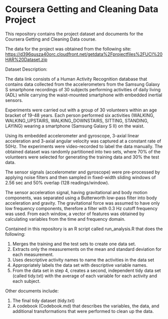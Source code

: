 # Coursera Getting and Cleaning Data Project

This repository contains the project dataset and documents for the Coursera 
Getting and Cleaning Data course. 

The data for the project was obtained from the following site: 
https://d396qusza40orc.cloudfront.net/getdata%2Fprojectfiles%2FUCI%20HAR%20Dataset.zip

Dataset Description:

The data link consists of a Human Activity Recognition database that contains data 
collected from the accelerometers from the Samsung Galaxy S smartphone recordings 
of 30 subjects performing activities of daily living (ADL) while carrying the 
waist-mounted smartphone with embedded inertial sensors.
	
Experiments were carried out with a group of 30 volunteers within an age bracket 
of 19-48 years. Each person performed six activities (WALKING, WALKING_UPSTAIRS, 
WALKING_DOWNSTAIRS, SITTING, STANDING, LAYING) wearing a smartphone 
(Samsung Galaxy S II) on the waist. 

Using its embedded accelerometer and gyroscope, 3-axial linear acceleration 
and 3-axial angular velocity was captured at a constant rate of 50Hz. 
The experiments were video-recorded to label the data manually. 
The obtained dataset was randomly partitioned into two sets, where 70% of the 
volunteers were selected for generating the training data and 30% the test data. 

The sensor signals (accelerometer and gyroscope) were pre-processed by applying 
noise filters and then sampled in fixed-width sliding windows of 2.56 sec and 
50% overlap (128 readings/window). 

The sensor acceleration signal, having gravitational and body motion components, 
was separated using a Butterworth low-pass filter into body acceleration and gravity. 
The gravitational force was assumed to have only low frequency components, therefore 
a filter with 0.3 Hz cutoff frequency was used. From each window, a vector of features 
was obtained by calculating variables from the time and frequency domain.

Contained in this repository is an R script called run_analysis.R that does the following:

1.	Merges the training and the test sets to create one data set.
2.	Extracts only the measurements on the mean and standard deviation for 
	each measurement. 
3.	Uses descriptive activity names to name the activities in the data set
4.	Appropriately labels the data set with descriptive variable names. 
5.	From the data set in step 4, creates a second, independent tidy data set 
	(called tidy.txt) with the average of each variable for each activity and 
	each subject.

Other documents include:

1.	The final tidy dataset (tidy.txt)
2.	A codebook (Codebook.md)  that describes the variables, the data, 
	and additional transformations that were performed to clean up the data.

